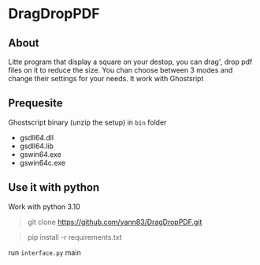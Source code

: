 # DragDropPDF

## About

Litte program that display a square on your destop, you can drag', drop pdf files on it to reduce the size. You chan choose between 3 modes and change their settings for your needs.
It work with Ghostsript

## Prequesite

Ghostscript binary (unzip the setup) in `bin` folder

 - gsdll64.dll
 - gsdll64.lib
 - gswin64.exe
 - gswin64c.exe
 
## Use it with python

Work with python 3.10

> git clone https://github.com/yann83/DragDropPDF.git

> pip install -r requirements.txt

run `interface.py` main